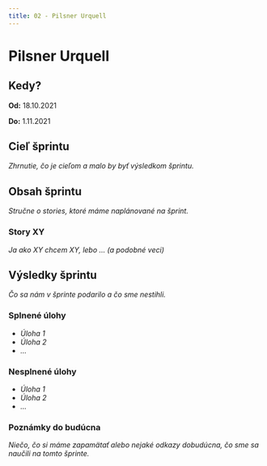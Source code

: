 ```yaml
---
title: 02 - Pilsner Urquell
---
```


# Pilsner Urquell

## Kedy?

**Od:** 18.10.2021

**Do:** 1.11.2021

## Cieľ šprintu

*Zhrnutie, čo je cieľom a malo by byť výsledkom šprintu.*



## Obsah šprintu

*Stručne o stories, ktoré máme naplánované na šprint.*

### Story XY 

*Ja ako XY chcem XY, lebo ...* 
*(a podobné veci)*



## Výsledky šprintu

*Čo sa nám v šprinte podarilo a čo sme nestihli.*

### Splnené úlohy
* _Úloha 1_
* _Úloha 2_
* _..._

### Nesplnené úlohy
* _Úloha 1_
* _Úloha 2_
* _..._

### Poznámky do budúcna
*Niečo, čo si máme zapamätať alebo nejaké odkazy dobudúcna, čo sme sa naučili na tomto šprinte.*
